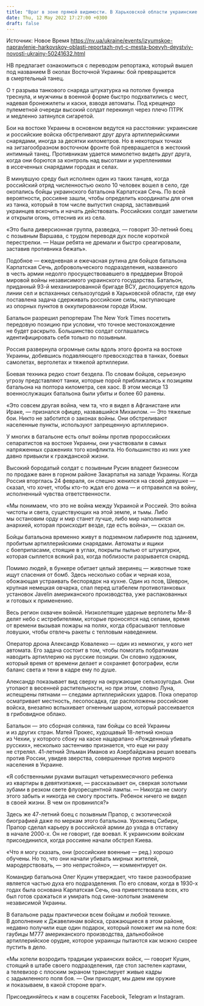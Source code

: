 ```yaml
---
title: "Враг в зоне прямой видимости. В Харьковской области украинские добровольцы ведут жестокие контактные бои — репортаж The New York Times"
date: Thu, 12 May 2022 17:27:00 +0300
draft: false
---
```

Источник: Новое Время https://nv.ua/ukraine/events/izyumskoe-napravlenie-harkovskoy-oblasti-reportazh-nyt-c-mesta-boevyh-deystviy-novosti-ukrainy-50241632.html


НВ предлагает ознакомиться с переводом репортажа, который вышел под названием В окопах Восточной Украины: бой превращается в смертельный танец.

О т разрыва танкового снаряда штукатурка на потолке бункера треснула, и мужчины в военной форме быстро подхватились с мест, надевая бронежилеты и каски, взводя автоматы. Под крещендо пулеметной очереди высокий солдат перекинул через плечо ПТРК и медленно затянулся сигаретой.

Бои на востоке Украины в основном ведутся на расстоянии: украинские и российские войска обстреливают друг друга артиллерийскими снарядами, иногда за десятки километров. Но в некоторых точках на зигзагообразном восточном фронте бой превращается в жестокий интимный танец. Противникам удается мимолетно видеть друг друга, когда они борются за контроль над высотами и укреплениями в иссеченных снарядами городах и селах.

В минувшую среду был исполнен один из таких танцев, когда российский отряд численностью около 10 человек вошел в село, где окопались бойцы украинского батальона Карпатская Сечь. По всей вероятности, россияне зашли, чтобы определить координаты для огня из танка, который в том числе выпустил снаряд, заставивший украинцев вскочить и начать действовать. Российских солдат заметили и открыли огонь, оттеснив их из села.

«Это была диверсионная группа, разведка, — говорит 30-летний боец с позывным Варшава, с трудом переводя дух после короткой перестрелки. — Наши ребята не дремали и быстро среагировали, заставив противника бежать».

Подобное — ежедневная и ежечасная рутина для бойцов батальона Карпатская Сечь, добровольческого подразделения, названного в честь армии недолго просуществовавшего в преддверии Второй мировой войны независимого украинского государства. Батальон, приданный 93-й механизированной бригаде ВСУ, дислоцируется вдоль линии сел и вспаханных сельхозугодий в Харьковской области, где ему поставлена задача сдерживать российские силы, наступающие из опорных пунктов в оккупированном городе Изюм.

Батальон разрешил репортерам The New York Times посетить передовую позицию при условии, что точное местонахождение не будет раскрыто. Большинство солдат соглашались идентифицировать себя только по позывным.

Россия развернула огромные силы вдоль этого фронта на востоке Украины, добившись подавляющего превосходства в танках, боевых самолетах, вертолетах и тяжелой артиллерии.

Боевая техника редко стоит бездела. По словам бойцов, серьезную угрозу представляют танки, которые порой приближались к позициям батальона на полтора километра, сея хаос. В этом месяце 13 военнослужащих батальона были убиты и более 60 ранены.

«Это совсем другая война, чем та, что я видел в Афганистане или Ираке, — признался офицер, назвавшийся Михаилом. — Это тяжелые бои. Никто не заботится о законах войны. Они обстреливают населенные пункты, используют запрещенную артиллерию».

У многих в батальоне есть опыт войны против пророссийских сепаратистов на востоке Украины, они участвовали в самых напряженных сражениях того конфликта. Но большинство из них уже давно привыкли к гражданской жизни.

Высокий бородатый солдат с позывным Русин владеет бизнесом по продаже ванн в горном районе Закарпатья на западе Украины. Когда Россия вторглась 24 февраля, он спешно женился на своей девушке — сказал, что хочет, чтобы кто-то ждал его дома — и отправился на войну, исполненный чувства ответственности.

«Мы понимаем, что это не война между Украиной и Россией. Это война чистоты и света, существующих на этой земле, и тьмы. Либо мы остановим орду и мир станет лучше, либо мир наполнится анархией, которая происходит везде, где есть война», — сказал он.

Бойцы батальона временно живут в подземном лабиринте под зданием, пробитым артиллерийскими снарядами. Автоматы и ящики с боеприпасами, стоящие в углах, покрыты пылью от штукатурки, которая сыплется всякий раз, когда поблизости разрывается снаряд.

Помимо людей, в бункере обитает целый зверинец — животные тоже ищут спасения от бомб. Здесь несколько собак и черная коза, обожающая устраивать беспорядок на кухне. Один из псов, Шеврон, крупная немецкая овчарка, спал перед штабелем противотанковых установок Javelin американского производства, уже распакованных и готовых к применению.

Весь регион охвачен войной. Низколетящие ударные вертолеты Ми-8 делят небо с истребителями, которые проносятся над селами, время от времени вызывая пожары на полях, когда сбрасывают тепловые ловушки, чтобы отвлечь ракеты с тепловым наведением.

Оператор дрона Александр Коваленко — один из немногих, у кого нет автомата. Его задача состоит в том, чтобы помогать побратимам наводить артиллерию на русские позиции. Он словно художник, который время от времени делает и сохраняет фотографии, если баланс света и тени в кадре ему по душе.

Александр показывает вид сверху на окружающие сельхозугодья. Они утопают в весенней растительности, но при этом, словно Луна, испещрены пятнами — следами артиллерийских ударов. Пока оператор осматривает местность, лесопосадка, где расположены российские войска, внезапно вспыхивает огненным шаром, который рассеивается в грибовидное облако.

Батальон — это сборная солянка, там бойцы со всей Украины и из других стран. Матей Прокес, худощавый 18-летний юноша из Чехии, у которого сбоку на каске нацарапано «Рожденный убивать русских», несколько застенчиво признается, что еще ни разу не стрелял. 41-летний Эльман Иманов из Азербайджана решил воевать против России, увидев зверства, совершенные против мирного населения в Украине.

«Я собственными руками вытащил четырехмесячного ребенка из квартиры в девятиэтажке, — рассказывает он, сверкая золотыми зубами в резком свете флуоресцентной лампы. — Никогда не смогу этого забыть и никогда не смогу простить. Ребенок ничего не видел в своей жизни. В чем он провинился?»

Здесь же 47-летний боец с позывным Прапор, с экзотической биографией даже по меркам этого батальона. Уроженец Сибири, Прапор сделал карьеру в российской армии до ухода в отставку в начале 2000-х. Он не говорит, где воевал. К украинским войскам присоединился, когда россияне начали обстрел Киева.

«Что я могу сказать, они (российские военные — ред.) хорошо обучены. Но то, что они начали убивать мирных жителей, мародерствовать, — это непристойно», — комментирует он.

Командир батальона Олег Куцин утверждает, что такое разнообразие является частью духа его подразделения. По его словам, когда в 1930-х годах была основана Карпатская Сечь, она приветствовала всех, кто был готов сражаться и умирать под сине-золотым знаменем независимой Украины.

В батальоне рады практически всем бойцам и любой технике. В дополнение к Джавелинам войска, сражающиеся в этом районе, недавно получили еще один подарок, который поможет им на поле боя: гаубицы M777 американского производства, дальнобойное артиллерийское орудие, которое украинцы пытаются как можно скорее пустить в дело.

«Мы хотели возродить традиции украинских войск, — говорит Куцин, стоящий в штабе своего подразделения, где стол застелен картами, а телевизор с плоским экраном транслирует живые кадры с задымленного поля боя. — Они приходят, мы даем им оружие и показываем, в какой стороне враг».

Присоединяйтесь к нам в соцсетях Facebook, Telegram и Instagram.
